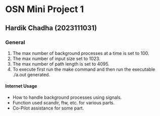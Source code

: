 # OSN Mini Project 1

## Hardik Chadha (2023111031)

### General

1. The max number of background processes at a time is set to 100.
2. The max number of input size set to 1023.
3. The max number of path length is set to 4095.
4. To execute first run the make command and then run the executable ./a.out generated.

#### Internet Usage

* How to handle background processes using signals.
* Function used scandir, ftw, etc. for various parts.
* Co-Pilot assistance for some part.
